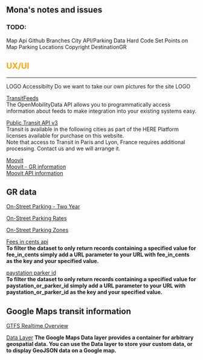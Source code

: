 ## Mona's notes and issues

### TODO:
Map Api
Github Branches
City API/Parking Data
Hard Code Set Points on Map
Parking Locations
Copyright DestinationGR 

## <font color=#FFA500>UX/UI</font>
_________________________________________

LOGO
Accessibilty
Do we want to take our own pictures for the site
LOGO

[TransitFeeds](https://transitfeeds.com/p/the-rapid/380)  
The OpenMobilityData API allows you to programmatically access information about feeds to make integration into your existing systems easy.

[Public Transit API v3](https://developer.here.com/documentation/transit/dev_guide/topics/coverage-information.html)  
Transit is available in the following cities as part of the HERE Platform licenses available for purchase on this website.  
Note that access to Transit in Paris and Lyon, France requires additional processing. Contact us and we will arrange it.

[Moovit](https://moovitapp.com/index/en/public_transit-line-100-Grand_Rapids_MI-2420-850089-382380-0)  
[Moovit - GR information ](https://moovitapp.com/index/en/public_transit-Grand_Rapids_MI-2420)  
[Moovit API information](https://company.moovit.com/developers/?_ga=2.39785056.2132150788.1583518806-668057172.1583518806)   


## GR data

[On-Street Parking - Two Year](https://data.grandrapidsmi.gov/resource/pitz-92py.json)  

[On-Street Parking Rates](https://data.grandrapidsmi.gov/resource/sndu-g7h2.json)   

[On-Street Parking Zones](https://data.grandrapidsmi.gov/resource/s2v3-jher.json)   

[Fees in cents api](https://data.grandrapidsmi.gov/resource/pitz-92py.json?fee_in_cents=0)  
**To filter the dataset to only return records containing a specified value for fee_in_cents simply add a URL  parameter to your URL with fee_in_cents as the key and your specified value.**   

[paystation parker id](https://data.grandrapidsmi.gov/resource/pitz-92py.json?paystation_or_parker_id=226355654  )   
**To filter the dataset to only return records containing a specified value for paystation_or_parker_id simply  add a URL parameter to your URL with paystation_or_parker_id as the key and your specified value.**  


## Google Maps transit information 

[GTFS Realtime Overview](https://developers.google.com/transit/gtfs-realtime)  

[Data Layer](https://developers.google.com/maps/documentation/javascript/datalayer) 
**The Google Maps Data layer provides a container for arbitrary geospatial data. You can use the Data layer to store your custom data, or to display GeoJSON data on a Google map.** 